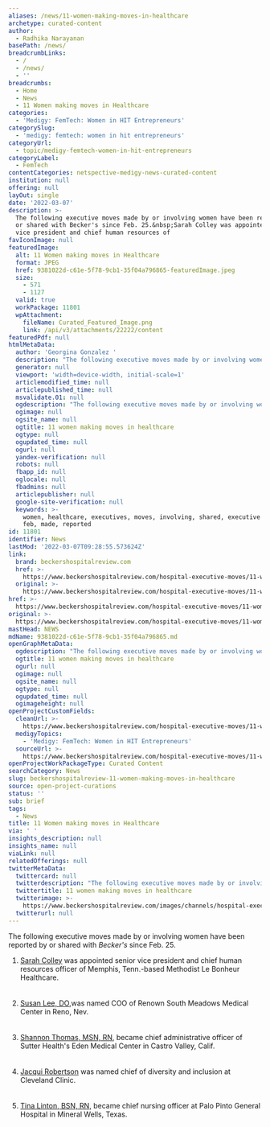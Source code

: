 ```yaml
---
aliases: /news/11-women-making-moves-in-healthcare
archetype: curated-content
author:
  - Radhika Narayanan
basePath: /news/
breadcrumbLinks:
  - /
  - /news/
  - ''
breadcrumbs:
  - Home
  - News
  - 11 Women making moves in Healthcare
categories:
  - 'Medigy: FemTech: Women in HIT Entrepreneurs'
categorySlug:
  - 'medigy: femtech: women in hit entrepreneurs'
categoryUrl:
  - topic/medigy-femtech-women-in-hit-entrepreneurs
categoryLabel:
  - FemTech
contentCategories: netspective-medigy-news-curated-content
institution: null
offering: null
layOut: single
date: '2022-03-07'
description: >-
  The following executive moves made by or involving women have been reported by
  or shared with Becker's since Feb. 25.&nbsp;Sarah Colley was appointed senior
  vice president and chief human resources of
favIconImage: null
featuredImage:
  alt: 11 Women making moves in Healthcare
  format: JPEG
  href: 9381022d-c61e-5f78-9cb1-35f04a796865-featuredImage.jpeg
  size:
    - 571
    - 1127
  valid: true
  workPackage: 11801
  wpAttachment:
    fileName: Curated_Featured_Image.png
    link: /api/v3/attachments/22222/content
featuredPdf: null
htmlMetaData:
  author: 'Georgina Gonzalez '
  description: "The following executive moves made by or involving women have been reported by or shared with Becker's since Feb. 25.\_"
  generator: null
  viewport: 'width=device-width, initial-scale=1'
  articlemodified_time: null
  articlepublished_time: null
  msvalidate.01: null
  ogdescription: "The following executive moves made by or involving women have been reported by or shared with Becker's since Feb. 25.\_"
  ogimage: null
  ogsite_name: null
  ogtitle: 11 women making moves in healthcare
  ogtype: null
  ogupdated_time: null
  ogurl: null
  yandex-verification: null
  robots: null
  fbapp_id: null
  oglocale: null
  fbadmins: null
  articlepublisher: null
  google-site-verification: null
  keywords: >-
    women, healthcare, executives, moves, involving, shared, executive moves,
    feb, made, reported
id: 11801
identifier: News
lastMod: '2022-03-07T09:28:55.573624Z'
link:
  brand: beckershospitalreview.com
  href: >-
    https://www.beckershospitalreview.com/hospital-executive-moves/11-women-making-moves-in-healthcare.html?
  original: >-
    https://www.beckershospitalreview.com/hospital-executive-moves/11-women-making-moves-in-healthcare.html?utm_campaign=bhr&utm_source=website&utm_content=most-read
href: >-
  https://www.beckershospitalreview.com/hospital-executive-moves/11-women-making-moves-in-healthcare.html?
original: >-
  https://www.beckershospitalreview.com/hospital-executive-moves/11-women-making-moves-in-healthcare.html?utm_campaign=bhr&utm_source=website&utm_content=most-read
mastHead: NEWS
mdName: 9381022d-c61e-5f78-9cb1-35f04a796865.md
openGraphMetaData:
  ogdescription: "The following executive moves made by or involving women have been reported by or shared with Becker's since Feb. 25.\_"
  ogtitle: 11 women making moves in healthcare
  ogurl: null
  ogimage: null
  ogsite_name: null
  ogtype: null
  ogupdated_time: null
  ogimageheight: null
openProjectCustomFields:
  cleanUrl: >-
    https://www.beckershospitalreview.com/hospital-executive-moves/11-women-making-moves-in-healthcare.html?
  medigyTopics:
    - 'Medigy: FemTech: Women in HIT Entrepreneurs'
  sourceUrl: >-
    https://www.beckershospitalreview.com/hospital-executive-moves/11-women-making-moves-in-healthcare.html?utm_campaign=bhr&utm_source=website&utm_content=most-read
openProjectWorkPackageType: Curated Content
searchCategory: News
slug: beckershospitalreview-11-women-making-moves-in-healthcare
source: open-project-curations
status: ''
sub: brief
tags:
  - News
title: 11 Women making moves in Healthcare
via: ' '
insights_description: null
insights_name: null
viaLink: null
relatedOfferings: null
twitterMetaData:
  twittercard: null
  twitterdescription: "The following executive moves made by or involving women have been reported by or shared with Becker's since Feb. 25.\_"
  twittertitle: 11 women making moves in healthcare
  twitterimage: >-
    https://www.beckershospitalreview.com/images/channels/hospital-executive-moves/3.jpg
  twitterurl: null
---
```

<p>The following executive moves made by or involving women have been reported by or shared with <i>Becker's</i> since Feb. 25.&nbsp;</p><ol><li><a href="https://www.beckershospitalreview.com/hospital-executive-moves/methodist-le-bonheur-names-chief-human-resources-officer.html">Sarah Colley</a> was appointed senior vice president and chief human resources officer of Memphis, Tenn.-based Methodist Le Bonheur Healthcare.<br><br>&nbsp;</li><li><a href="https://www.beckershospitalreview.com/hospital-executive-moves/physician-tapped-as-coo-of-renown-health-hospital.html">Susan Lee, DO,</a>was named COO of Renown South Meadows Medical Center in Reno, Nev.<br><br>&nbsp;</li><li><a href="https://www.beckershospitalreview.com/hospital-executive-moves/sutter-health-hospital-welcomes-new-chief-administrative-officer.html">Shannon Thomas, MSN, RN,</a> became chief administrative officer of Sutter Health's Eden Medical Center in Castro Valley, Calif.<br><br>&nbsp;</li><li><a href="https://www.beckershospitalreview.com/hospital-executive-moves/cleveland-clinic-taps-new-chief-of-diversity-and-inclusion.html">Jacqui Robertson</a> was named chief of diversity and inclusion at Cleveland Clinic.&nbsp;<br><br>&nbsp;</li><li><a href="https://www.beckershospitalreview.com/hospital-executive-moves/texas-hospital-names-chief-nursing-officer.html">Tina Linton, BSN, RN,</a> became chief nursing officer at Palo Pinto General Hospital in Mineral Wells, Texas.</li></ol>